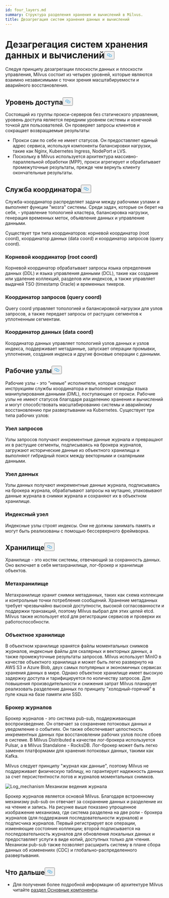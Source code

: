```yaml
---
id: four_layers.md
summary: Структура разделения хранения и вычислений в Milvus.
title: Дезагрегация систем хранения данных и вычислений
---
```

<h1 id="StorageComputing-Disaggregation" class="common-anchor-header">Дезагрегация систем хранения данных и вычислений<button data-href="#StorageComputing-Disaggregation" class="anchor-icon" translate="no">
      <svg translate="no"
        aria-hidden="true"
        focusable="false"
        height="20"
        version="1.1"
        viewBox="0 0 16 16"
        width="16"
      >
        <path
          fill="#0092E4"
          fill-rule="evenodd"
          d="M4 9h1v1H4c-1.5 0-3-1.69-3-3.5S2.55 3 4 3h4c1.45 0 3 1.69 3 3.5 0 1.41-.91 2.72-2 3.25V8.59c.58-.45 1-1.27 1-2.09C10 5.22 8.98 4 8 4H4c-.98 0-2 1.22-2 2.5S3 9 4 9zm9-3h-1v1h1c1 0 2 1.22 2 2.5S13.98 12 13 12H9c-.98 0-2-1.22-2-2.5 0-.83.42-1.64 1-2.09V6.25c-1.09.53-2 1.84-2 3.25C6 11.31 7.55 13 9 13h4c1.45 0 3-1.69 3-3.5S14.5 6 13 6z"
        ></path>
      </svg>
    </button></h1><p>Следуя принципу дезагрегации плоскости данных и плоскости управления, Milvus состоит из четырех уровней, которые являются взаимно независимыми с точки зрения масштабируемости и аварийного восстановления.</p>
<h2 id="Access-layer" class="common-anchor-header">Уровень доступа<button data-href="#Access-layer" class="anchor-icon" translate="no">
      <svg translate="no"
        aria-hidden="true"
        focusable="false"
        height="20"
        version="1.1"
        viewBox="0 0 16 16"
        width="16"
      >
        <path
          fill="#0092E4"
          fill-rule="evenodd"
          d="M4 9h1v1H4c-1.5 0-3-1.69-3-3.5S2.55 3 4 3h4c1.45 0 3 1.69 3 3.5 0 1.41-.91 2.72-2 3.25V8.59c.58-.45 1-1.27 1-2.09C10 5.22 8.98 4 8 4H4c-.98 0-2 1.22-2 2.5S3 9 4 9zm9-3h-1v1h1c1 0 2 1.22 2 2.5S13.98 12 13 12H9c-.98 0-2-1.22-2-2.5 0-.83.42-1.64 1-2.09V6.25c-1.09.53-2 1.84-2 3.25C6 11.31 7.55 13 9 13h4c1.45 0 3-1.69 3-3.5S14.5 6 13 6z"
        ></path>
      </svg>
    </button></h2><p>Состоящий из группы прокси-серверов без статического управления, уровень доступа является передним уровнем системы и конечной точкой для пользователей. Он проверяет запросы клиентов и сокращает возвращаемые результаты:</p>
<ul>
<li>Прокси сам по себе не имеет статусов. Он предоставляет единый адрес сервиса, используя компоненты балансировки нагрузки, такие как Nginx, Kubernetes Ingress, NodePort и LVS.</li>
<li>Поскольку в Milvus используется архитектура массивно-параллельной обработки (MPP), прокси агрегирует и обрабатывает промежуточные результаты, прежде чем вернуть клиенту окончательные результаты.</li>
</ul>
<h2 id="Coordinator-service" class="common-anchor-header">Служба координатора<button data-href="#Coordinator-service" class="anchor-icon" translate="no">
      <svg translate="no"
        aria-hidden="true"
        focusable="false"
        height="20"
        version="1.1"
        viewBox="0 0 16 16"
        width="16"
      >
        <path
          fill="#0092E4"
          fill-rule="evenodd"
          d="M4 9h1v1H4c-1.5 0-3-1.69-3-3.5S2.55 3 4 3h4c1.45 0 3 1.69 3 3.5 0 1.41-.91 2.72-2 3.25V8.59c.58-.45 1-1.27 1-2.09C10 5.22 8.98 4 8 4H4c-.98 0-2 1.22-2 2.5S3 9 4 9zm9-3h-1v1h1c1 0 2 1.22 2 2.5S13.98 12 13 12H9c-.98 0-2-1.22-2-2.5 0-.83.42-1.64 1-2.09V6.25c-1.09.53-2 1.84-2 3.25C6 11.31 7.55 13 9 13h4c1.45 0 3-1.69 3-3.5S14.5 6 13 6z"
        ></path>
      </svg>
    </button></h2><p>Служба-координатор распределяет задачи между рабочими узлами и выполняет функции "мозга" системы. Среди задач, которые он берет на себя, - управление топологией кластера, балансировка нагрузки, генерация временных меток, объявление данных и управление данными.</p>
<p>Существует три типа координаторов: корневой координатор (root coord), координатор данных (data coord) и координатор запросов (query coord).</p>
<h3 id="Root-coordinator-root-coord" class="common-anchor-header">Корневой координатор (root coord)</h3><p>Корневой координатор обрабатывает запросы языка определения данных (DDL) и языка управления данными (DCL), такие как создание или удаление коллекций, разделов или индексов, а также управляет выдачей TSO (timestamp Oracle) и временных тикеров.</p>
<h3 id="Query-coordinator-query-coord" class="common-anchor-header">Координатор запросов (query coord)</h3><p>Query coord управляет топологией и балансировкой нагрузки для узлов запросов, а также передает запросы от растущих сегментов к уплотненным сегментам.</p>
<h3 id="Data-coordinator-data-coord" class="common-anchor-header">Координатор данных (data coord)</h3><p>Координатор данных управляет топологией узлов данных и узлов индекса, поддерживает метаданные, запускает операции промывки, уплотнения, создания индекса и другие фоновые операции с данными.</p>
<h2 id="Worker-nodes" class="common-anchor-header">Рабочие узлы<button data-href="#Worker-nodes" class="anchor-icon" translate="no">
      <svg translate="no"
        aria-hidden="true"
        focusable="false"
        height="20"
        version="1.1"
        viewBox="0 0 16 16"
        width="16"
      >
        <path
          fill="#0092E4"
          fill-rule="evenodd"
          d="M4 9h1v1H4c-1.5 0-3-1.69-3-3.5S2.55 3 4 3h4c1.45 0 3 1.69 3 3.5 0 1.41-.91 2.72-2 3.25V8.59c.58-.45 1-1.27 1-2.09C10 5.22 8.98 4 8 4H4c-.98 0-2 1.22-2 2.5S3 9 4 9zm9-3h-1v1h1c1 0 2 1.22 2 2.5S13.98 12 13 12H9c-.98 0-2-1.22-2-2.5 0-.83.42-1.64 1-2.09V6.25c-1.09.53-2 1.84-2 3.25C6 11.31 7.55 13 9 13h4c1.45 0 3-1.69 3-3.5S14.5 6 13 6z"
        ></path>
      </svg>
    </button></h2><p>Рабочие узлы - это "немые" исполнители, которые следуют инструкциям службы координатора и выполняют команды языка манипулирования данными (DML), поступающие от прокси. Рабочие узлы не имеют статусов благодаря разделению хранения и вычислений и могут способствовать масштабированию системы и аварийному восстановлению при развертывании на Kubernetes. Существует три типа рабочих узлов:</p>
<h3 id="Query-node" class="common-anchor-header">Узел запросов</h3><p>Узлы запросов получают инкрементные данные журнала и превращают их в растущие сегменты, подписываясь на брокера журналов, загружают исторические данные из объектного хранилища и выполняют гибридный поиск между векторными и скалярными данными.</p>
<h3 id="Data-node" class="common-anchor-header">Узел данных</h3><p>Узлы данных получают инкрементные данные журнала, подписываясь на брокера журнала, обрабатывают запросы на мутацию, упаковывают данные журнала в снимки журнала и сохраняют их в объектном хранилище.</p>
<h3 id="Index-node" class="common-anchor-header">Индексный узел</h3><p>Индексные узлы строят индексы. Они не должны занимать память и могут быть реализованы с помощью бессерверного фреймворка.</p>
<h2 id="Storage" class="common-anchor-header">Хранилище<button data-href="#Storage" class="anchor-icon" translate="no">
      <svg translate="no"
        aria-hidden="true"
        focusable="false"
        height="20"
        version="1.1"
        viewBox="0 0 16 16"
        width="16"
      >
        <path
          fill="#0092E4"
          fill-rule="evenodd"
          d="M4 9h1v1H4c-1.5 0-3-1.69-3-3.5S2.55 3 4 3h4c1.45 0 3 1.69 3 3.5 0 1.41-.91 2.72-2 3.25V8.59c.58-.45 1-1.27 1-2.09C10 5.22 8.98 4 8 4H4c-.98 0-2 1.22-2 2.5S3 9 4 9zm9-3h-1v1h1c1 0 2 1.22 2 2.5S13.98 12 13 12H9c-.98 0-2-1.22-2-2.5 0-.83.42-1.64 1-2.09V6.25c-1.09.53-2 1.84-2 3.25C6 11.31 7.55 13 9 13h4c1.45 0 3-1.69 3-3.5S14.5 6 13 6z"
        ></path>
      </svg>
    </button></h2><p>Хранилище - это костяк системы, отвечающий за сохранность данных. Оно включает в себя метахранилище, лог-брокер и хранилище объектов.</p>
<h3 id="Meta-storage" class="common-anchor-header">Метахранилище</h3><p>Метахранилище хранит снимки метаданных, таких как схема коллекции и контрольные точки потребления сообщений. Хранение метаданных требует чрезвычайно высокой доступности, высокой согласованности и поддержки транзакций, поэтому Milvus выбрал для этих целей etcd. Milvus также использует etcd для регистрации сервисов и проверки их работоспособности.</p>
<h3 id="Object-storage" class="common-anchor-header">Объектное хранилище</h3><p>В объектном хранилище хранятся файлы моментальных снимков журналов, индексные файлы для скалярных и векторных данных, а также промежуточные результаты запросов. Milvus использует MinIO в качестве объектного хранилища и может быть легко развернуто на AWS S3 и Azure Blob, двух самых популярных и экономичных сервисах хранения данных в мире. Однако объектное хранилище имеет высокую задержку доступа и тарифицируется по количеству запросов. Для повышения производительности и снижения затрат Milvus планирует реализовать разделение данных по принципу "холодный-горячий" в пуле кэша на базе памяти или SSD.</p>
<h3 id="Log-broker" class="common-anchor-header">Брокер журналов</h3><p>Брокер журналов - это система pub-sub, поддерживающая воспроизведение. Он отвечает за сохранение потоковых данных и уведомление о событиях. Он также обеспечивает целостность инкрементных данных при восстановлении рабочих узлов после сбоев в системе. В Milvus Distributed в качестве лог-брокера используется Pulsar, а в Milvus Standalone - RocksDB. Лог-брокер может быть легко заменен платформами для хранения потоковых данных, такими как Kafka.</p>
<p>Milvus следует принципу "журнал как данные", поэтому Milvus не поддерживает физическую таблицу, но гарантирует надежность данных за счет персистентности логов и журналов моментальных снимков.</p>
<p>
  
   <span class="img-wrapper"> <img translate="no" src="/docs/v2.4.x/assets/log_mechanism.png" alt="Log_mechanism" class="doc-image" id="log_mechanism" />
   </span> <span class="img-wrapper"> <span>Механизм ведения журнала</span> </span></p>
<p>Брокер журналов является основой Milvus. Благодаря встроенному механизму pub-sub он отвечает за сохранение данных и разделение их на чтение и запись. На рисунке выше показано упрощенное изображение механизма, где система разделена на две роли - брокера журналов (для поддержания последовательности журналов) и подписчика журналов. Первый регистрирует все операции, изменяющие состояние коллекции; второй подписывается на последовательность журналов для обновления локальных данных и предоставляет услуги в виде копий, доступных только для чтения. Механизм pub-sub также позволяет расширить систему в плане сбора данных об изменениях (CDC) и глобально-распределенного развертывания.</p>
<h2 id="Whats-next" class="common-anchor-header">Что дальше<button data-href="#Whats-next" class="anchor-icon" translate="no">
      <svg translate="no"
        aria-hidden="true"
        focusable="false"
        height="20"
        version="1.1"
        viewBox="0 0 16 16"
        width="16"
      >
        <path
          fill="#0092E4"
          fill-rule="evenodd"
          d="M4 9h1v1H4c-1.5 0-3-1.69-3-3.5S2.55 3 4 3h4c1.45 0 3 1.69 3 3.5 0 1.41-.91 2.72-2 3.25V8.59c.58-.45 1-1.27 1-2.09C10 5.22 8.98 4 8 4H4c-.98 0-2 1.22-2 2.5S3 9 4 9zm9-3h-1v1h1c1 0 2 1.22 2 2.5S13.98 12 13 12H9c-.98 0-2-1.22-2-2.5 0-.83.42-1.64 1-2.09V6.25c-1.09.53-2 1.84-2 3.25C6 11.31 7.55 13 9 13h4c1.45 0 3-1.69 3-3.5S14.5 6 13 6z"
        ></path>
      </svg>
    </button></h2><ul>
<li>Для получения более подробной информации об архитектуре Milvus читайте <a href="/docs/ru/v2.4.x/main_components.md">раздел Основные компоненты</a>.</li>
</ul>

